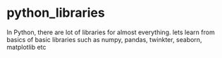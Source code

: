 # python_libraries
In Python, there are lot of libraries for almost everything. 
lets learn from basics of basic libraries such as numpy, pandas, twinkter, seaborn, matplotlib etc
